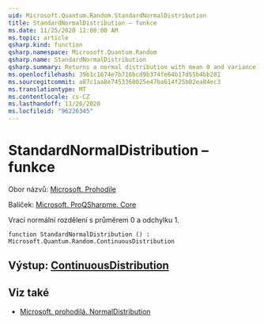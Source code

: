 ```yaml
---
uid: Microsoft.Quantum.Random.StandardNormalDistribution
title: StandardNormalDistribution – funkce
ms.date: 11/25/2020 12:00:00 AM
ms.topic: article
qsharp.kind: function
qsharp.namespace: Microsoft.Quantum.Random
qsharp.name: StandardNormalDistribution
qsharp.summary: Returns a normal distribution with mean 0 and variance 1.
ms.openlocfilehash: 39b1c1674e7b716bcd9b374fe64b17d55b4bb281
ms.sourcegitcommit: a87c1aa8e7453360025e47ba614f25b02ea84ec3
ms.translationtype: MT
ms.contentlocale: cs-CZ
ms.lasthandoff: 11/26/2020
ms.locfileid: "96226345"
---
```

# <a name="standardnormaldistribution-function"></a>StandardNormalDistribution – funkce

Obor názvů: [Microsoft. Prohodile](xref:Microsoft.Quantum.Random)

Balíček: [Microsoft. ProQSharpme. Core](https://nuget.org/packages/Microsoft.Quantum.QSharp.Core)


Vrací normální rozdělení s průměrem 0 a odchylku 1.

```qsharp
function StandardNormalDistribution () : Microsoft.Quantum.Random.ContinuousDistribution
```


## <a name="output--continuousdistribution"></a>Výstup: [ContinuousDistribution](xref:Microsoft.Quantum.Random.ContinuousDistribution)



## <a name="see-also"></a>Viz také

- [Microsoft. prohodilá. NormalDistribution](xref:Microsoft.Quantum.Random.NormalDistribution)